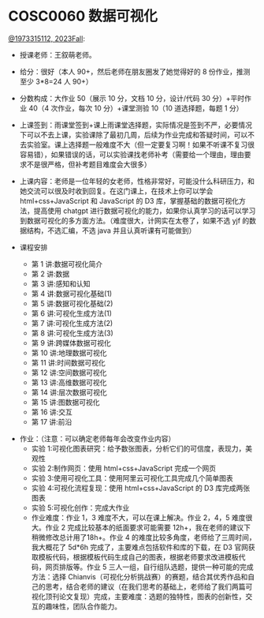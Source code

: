 # COSC0060 数据可视化

[@1973315112, 2023Fall]():

- 授课老师：王叙萌老师。
- 给分：很好（本人 90+，然后老师在朋友圈发了她觉得好的 8 份作业，推测至少 3*8=24 人 90+）
- 分数构成：大作业 50（展示 10 分，文档 10 分，设计/代码 30 分）+平时作业 40（4 次作业，每次 10 分）+课堂测验 10（10 道选择题，每题 1 分）
- 上课签到：雨课堂签到+课上雨课堂选择题，实际情况是签到不严，必要情况下可以不去上课，实验课除了最初几周，后续为作业完成和答疑时间，可以不去实验室。课上选择题一般难度不大（但一定要复习啊！如果不听课不复习很容易错），如果错误的话，可以实验课找老师补考（需要给一个理由，理由要求不是很严格，但补考题目难度会大很多）
- 上课内容：老师是一位年轻的女老师，性格非常好，可能没什么科研压力，和她交流可以很及时收到回复。在这门课上，在技术上你可以学会 html+css+JavaScript 和 JavaScript 的 D3 库，掌握基础的数据可视化方法，提高使用 chatgpt 进行数据可视化的能力，如果你认真学习的话可以学习到数据可视化的多方面方法。（难度很大，计网实在太卷了，如果不选 yjf 的数据结构，不选汇编，不选 java 并且认真听课有可能做到）

- 课程安排
    - 第 1 讲:数据可视化简介 
    - 第 2 讲:数据
    - 第 3 讲:感知和认知 
    - 第 4 讲:数据可视化基础(1)
    - 第 5 讲:数据可视化基础(2) 
    - 第 6 讲:可视化生成方法(1)
    - 第 7 讲:可视化生成方法(2) 
    - 第 8 讲:可视化生成方法(3)
    - 第 9 讲:跨媒体数据可视化 
    - 第 10 讲:地理数据可视化
    - 第 11 讲:时间数据可视化 
    - 第 12 讲:空间数据可视化
    - 第 13 讲:高维数据可视化 
    - 第 14 讲:层次数据可视化
    - 第 15 讲:图数据可视化 
    - 第 16 讲:交互
    - 第 17 讲:前沿
>



- 作业：（注意：可以确定老师每年会改变作业内容）
  - 实验 1:可视化图表研究：给予数张图表，分析它们的可信度，表现力，美观性
  - 实验 2:制作网页：使用 html+css+JavaScript 完成一个网页
  - 实验 3:使用可视化工具：使用阿里云可视化工具完成几个简单图表
  - 实验 4:可视化流程复现：使用 html+css+JavaScript 的 D3 库完成两张图表
  - 实验 5:可视化创作：完成大作业
  - 作业难度：作业 1，3 难度不大，可以在课上解决。作业 2，4，5 难度很大。作业 2 完成比较基本的纸面要求可能需要 12h+，我在老师的建议下稍微修改总计用了18h+。作业 4 的难度比较多角度，老师给了三周时间，我大概花了 5d*6h 完成了，主要难点包括软件和库的下载，在 D3 官网获取模板代码，根据模板代码生成自己的图表，根据老师要求改进模板代码，网页排版等。作业 5 三人一组，自行组队选题，提供一种可能的完成方法：选择 Chianvis（可视化分析挑战赛）的赛题，结合其优秀作品和自己的思考，结合老师的建议（在我们思考的基础上，老师给了我们两篇可视化顶刊论文复现）完成，主要难度：选题的独特性，图表的创新性，交互的趣味性，团队合作能力。
